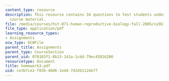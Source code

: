 ```yaml
---
content_type: resource
description: This resource contains 34 questions to test students understanding of
  course material.
file: /media/courses/hst-071-human-reproductive-biology-fall-2005/ce3b7ce2f83b48d61e447d2d4112de77_homework3.pdf
file_type: application/pdf
learning_resource_types:
- Assignments
ocw_type: OCWFile
parent_title: Assignments
parent_type: CourseSection
parent_uid: 078183f1-8b13-141a-1cdd-79ec45816206
resourcetype: Document
title: homework3.pdf
uid: ce3b7ce2-f83b-48d6-1e44-7d2d4112de77
---
```

